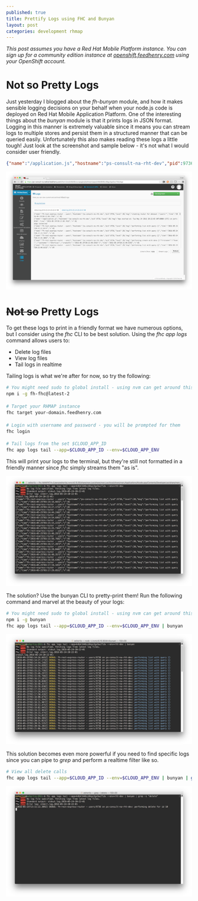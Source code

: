 ```yaml
---
published: true
title: Prettify Logs using FHC and Bunyan
layout: post
categories: development rhmap
---
```


*This post assumes you have a Red Hat Mobile Platform instance. You can sign up
for a community edition instance at
[openshift.feedhenry.com](https://openshift.feedhenry.com/) using your
OpenShift account.*

# Not so Pretty Logs

Just yesterday I blogged about the _fh-bunyan_ module, and how it makes
sensible logging decisions on your behalf when your node.js code is deployed on
Red Hat Mobile Application Platform. One of the interesting things about the
_bunyan_ module is that it prints logs in JSON format. Logging in this manner
is extremely valuable since it means you can stream logs
to multiple stores and persist them in a structured manner that can be queried
easily. Unfortunately this also makes reading these logs a little tough! Just
look at the screenshot and sample below - it's not what I would consider
user friendly.

```json
{"name":"/application.js","hostname":"ps-consult-na-rht-dev","pid":9736,"level":30,"msg":"App started at: Tue May 24 2016 20:22:03 GMT+0000 (UTC) on port: 8184","time":"2016-05-24T20:22:03.763Z","v":0}
```

![fh-bunyan logs](/res/img/posts/2016-05-25-pretty-print-logs-using-fhc/Screen%20Shot%202016-05-25%20at%2008.13.55.png)


# ~~Not so~~ Pretty Logs
To get these logs to print in a friendly format we have numerous options, but
I consider using the _fhc_ CLI to be best solution. Using the _fhc app logs_
command allows users to:

* Delete log files
* View log files
* Tail logs in realtime

Tailing logs is what we're after for now, so try the following:

```bash
# You might need sudo to global install - using nvm can get around this
npm i -g fh-fhc@latest-2

# Target your RHMAP instance
fhc target your-domain.feedhenry.com

# Login with username and password - you will be prompted for them
fhc login

# Tail logs from the set $CLOUD_APP_ID
fhc app logs tail --app=$CLOUD_APP_ID --env=$CLOUD_APP_ENV
```

This will print your logs to the terminal, but they're still not formatted in a
friendly manner since _fhc_ simply streams them "as is".

![fhc fh-bunyan logs](/res/img/posts/2016-05-25-pretty-print-logs-using-fhc/Screen%20Shot%202016-05-25%20at%2008.28.55.png)

The solution? Use the bunyan CLI to pretty-print them! Run the following
command and marvel at the beauty of your logs:

```bash
# You might need sudo to global install - using nvm can get around this
npm i -g bunyan
fhc app logs tail --app=$CLOUD_APP_ID --env=$CLOUD_APP_ENV | bunyan
```

![fhc fh-bunyan pretty logs](/res/img/posts/2016-05-25-pretty-print-logs-using-fhc/Screen%20Shot%202016-05-25%20at%2008.29.05.png)

This solution becomes even more powerful if you need to find specific logs
since you can pipe to _grep_ and perform a realtime filter like so.

```bash
# View all delete calls
fhc app logs tail --app=$CLOUD_APP_ID --env=$CLOUD_APP_ENV | bunyan | grep -i "delete"
```

![fhc fh-bunyan pretty logs](/res/img/posts/2016-05-25-pretty-print-logs-using-fhc/Screen%20Shot%202016-05-25%20at%2008.34.10.png)
